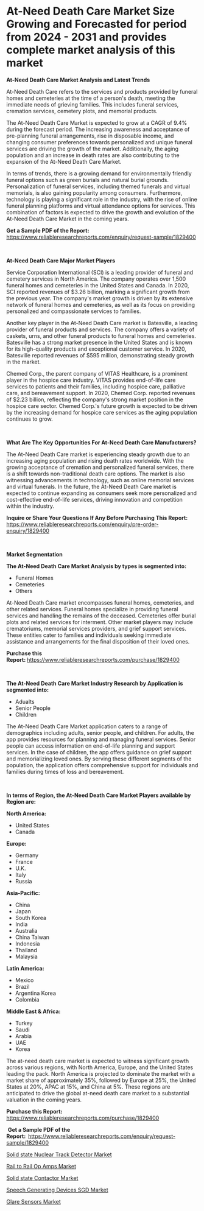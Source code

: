 <p><h1>At-Need Death Care Market Size Growing and Forecasted for period from 2024 - 2031 and provides complete market analysis of this market</h1></p><p><strong>At-Need Death Care Market Analysis and Latest Trends</strong></p>
<p><p>At-Need Death Care refers to the services and products provided by funeral homes and cemeteries at the time of a person's death, meeting the immediate needs of grieving families. This includes funeral services, cremation services, cemetery plots, and memorial products.</p><p>The At-Need Death Care Market is expected to grow at a CAGR of 9.4% during the forecast period. The increasing awareness and acceptance of pre-planning funeral arrangements, rise in disposable income, and changing consumer preferences towards personalized and unique funeral services are driving the growth of the market. Additionally, the aging population and an increase in death rates are also contributing to the expansion of the At-Need Death Care Market.</p><p>In terms of trends, there is a growing demand for environmentally friendly funeral options such as green burials and natural burial grounds. Personalization of funeral services, including themed funerals and virtual memorials, is also gaining popularity among consumers. Furthermore, technology is playing a significant role in the industry, with the rise of online funeral planning platforms and virtual attendance options for services. This combination of factors is expected to drive the growth and evolution of the At-Need Death Care Market in the coming years.</p></p>
<p><strong>Get a Sample PDF of the Report:&nbsp;</strong> <a href="https://www.reliableresearchreports.com/enquiry/request-sample/1829400">https://www.reliableresearchreports.com/enquiry/request-sample/1829400</a></p>
<p>&nbsp;</p>
<p><strong>At-Need Death Care Major Market Players</strong></p>
<p><p>Service Corporation International (SCI) is a leading provider of funeral and cemetery services in North America. The company operates over 1,500 funeral homes and cemeteries in the United States and Canada. In 2020, SCI reported revenues of $3.26 billion, marking a significant growth from the previous year. The company's market growth is driven by its extensive network of funeral homes and cemeteries, as well as its focus on providing personalized and compassionate services to families.</p><p>Another key player in the At-Need Death Care market is Batesville, a leading provider of funeral products and services. The company offers a variety of caskets, urns, and other funeral products to funeral homes and cemeteries. Batesville has a strong market presence in the United States and is known for its high-quality products and exceptional customer service. In 2020, Batesville reported revenues of $595 million, demonstrating steady growth in the market.</p><p>Chemed Corp., the parent company of VITAS Healthcare, is a prominent player in the hospice care industry. VITAS provides end-of-life care services to patients and their families, including hospice care, palliative care, and bereavement support. In 2020, Chemed Corp. reported revenues of $2.23 billion, reflecting the company's strong market position in the hospice care sector. Chemed Corp.'s future growth is expected to be driven by the increasing demand for hospice care services as the aging population continues to grow.</p></p>
<p>&nbsp;</p>
<p><strong>What Are The Key Opportunities For At-Need Death Care Manufacturers?</strong></p>
<p><p>The At-Need Death Care market is experiencing steady growth due to an increasing aging population and rising death rates worldwide. With the growing acceptance of cremation and personalized funeral services, there is a shift towards non-traditional death care options. The market is also witnessing advancements in technology, such as online memorial services and virtual funerals. In the future, the At-Need Death Care market is expected to continue expanding as consumers seek more personalized and cost-effective end-of-life services, driving innovation and competition within the industry.</p></p>
<p><strong>Inquire or Share Your Questions If Any Before Purchasing This Report:</strong> <a href="https://www.reliableresearchreports.com/enquiry/pre-order-enquiry/1829400">https://www.reliableresearchreports.com/enquiry/pre-order-enquiry/1829400</a></p>
<p>&nbsp;</p>
<p><strong>Market Segmentation</strong></p>
<p><strong>The At-Need Death Care Market Analysis by types is segmented into:</strong></p>
<p><ul><li>Funeral Homes</li><li>Cemeteries</li><li>Others</li></ul></p>
<p><p>At-Need Death Care market encompasses funeral homes, cemeteries, and other related services. Funeral homes specialize in providing funeral services and handling the remains of the deceased. Cemeteries offer burial plots and related services for interment. Other market players may include crematoriums, memorial services providers, and grief support services. These entities cater to families and individuals seeking immediate assistance and arrangements for the final disposition of their loved ones.</p></p>
<p><strong>Purchase this Report:&nbsp;</strong><a href="https://www.reliableresearchreports.com/purchase/1829400">https://www.reliableresearchreports.com/purchase/1829400</a></p>
<p>&nbsp;</p>
<p><strong>The At-Need Death Care Market Industry Research by Application is segmented into:</strong></p>
<p><ul><li>Adualts</li><li>Senior People</li><li>Children</li></ul></p>
<p><p>The At-Need Death Care Market application caters to a range of demographics including adults, senior people, and children. For adults, the app provides resources for planning and managing funeral services. Senior people can access information on end-of-life planning and support services. In the case of children, the app offers guidance on grief support and memorializing loved ones. By serving these different segments of the population, the application offers comprehensive support for individuals and families during times of loss and bereavement.</p></p>
<p>&nbsp;</p>
<p><strong>In terms of Region, the At-Need Death Care Market Players available by Region are:</strong></p>
<p>
    <p> <strong> North America: </strong>
        <ul>
            <li>United States</li>
            <li>Canada</li>
        </ul>
        </p> 
    <p> <strong> Europe: </strong>
        <ul>
            <li>Germany</li>
            <li>France</li>
            <li>U.K.</li>
            <li>Italy</li>
            <li>Russia</li>
        </ul>
        </p> 
    <p> <strong> Asia-Pacific: </strong>
        <ul>
            <li>China</li>
            <li>Japan</li>
            <li>South Korea</li>
            <li>India</li>
            <li>Australia</li>
            <li>China Taiwan</li>
            <li>Indonesia</li>
            <li>Thailand</li>
            <li>Malaysia</li>
        </ul>
        </p> 
    <p> <strong> Latin America: </strong>
        <ul>
            <li>Mexico</li>
            <li>Brazil</li>
            <li>Argentina Korea</li>
            <li>Colombia</li>
        </ul>
        </p> 
    <p> <strong> Middle East & Africa: </strong>
        <ul>
            <li>Turkey</li>
            <li>Saudi</li>
            <li>Arabia</li>
            <li>UAE</li>
            <li>Korea</li>
        </ul>
    </p>
    </p>
<p><p>The at-need death care market is expected to witness significant growth across various regions, with North America, Europe, and the United States leading the pack. North America is projected to dominate the market with a market share of approximately 35%, followed by Europe at 25%, the United States at 20%, APAC at 15%, and China at 5%. These regions are anticipated to drive the global at-need death care market to a substantial valuation in the coming years.</p></p>
<p><strong>Purchase this Report: </strong><a href="https://www.reliableresearchreports.com/purchase/1829400">https://www.reliableresearchreports.com/purchase/1829400</a></p>
<p>&nbsp;<strong>Get a Sample PDF of the Report:&nbsp;&nbsp;</strong><a href="https://www.reliableresearchreports.com/enquiry/request-sample/1829400">https://www.reliableresearchreports.com/enquiry/request-sample/1829400</a></p>
<p><strong></strong></p>
<p><p><a href="https://medium.com/@kayliherzog567/analyzing-solid-state-nuclear-track-detector-market-global-industry-perspective-and-forecast-2024-8423568970cc">Solid state Nuclear Track Detector Market</a></p><p><a href="https://medium.com/@kayliherzog567/decoding-rail-to-rail-op-amps-market-metrics-market-share-trends-and-growth-patterns-ffa38503d274">Rail to Rail Op Amps Market</a></p><p><a href="https://medium.com/@vidyap2912/solid-state-contactor-market-size-reveals-the-best-marketing-channels-in-global-industry-9f9fa699ef4e">Solid state Contactor Market</a></p><p><a href="https://medium.com/@jettreichel44/speech-generating-devices-sgd-market-size-and-market-trends-complete-industry-overview-2024-to-0fe4427ef238">Speech Generating Devices SGD Market</a></p><p><a href="https://medium.com/@vidyap2912/glare-sensors-market-analysis-its-cagr-market-segmentation-and-global-industry-overview-be613dd87b12">Glare Sensors Market</a></p></p>
